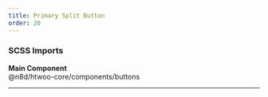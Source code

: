 ```yaml
---
title: Primary Split Button
order: 20
---
```


### SCSS Imports

**Main Component**\
@n8d/htwoo-core/components/buttons

***